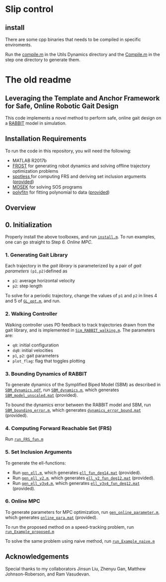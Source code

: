 # Slip control

## install 

There are some cpp binaries that needs to be compiled in specific enviroments.

Run the [compile.m](Utils\Dynamics\compile.m) in the Utils Dynamics directory and the [Compile.m](Step1.Gait_Library\gen\kinematics\Compile.m) in the step one directory to generate them.

# The old readme
## Leveraging the Template and Anchor Framework for Safe, Online Robotic Gait Design
This code implements a novel method to perform safe, online gait design on a [RABBIT](https://ieeexplore.ieee.org/stamp/stamp.jsp?arnumber=1234651) model in simulation.

## Installation Requirements
To run the code in this repository, you will need the following:
- MATLAB R2017b
- [FROST](https://ayonga.github.io/frost-dev/index.html) for generating robot dynamics and solving offline trajectory optimization problems
- [spotless ](https://github.com/spot-toolbox/spotless) for computing FRS and deriving set inclusion arguments ([provided](https://github.com/pczhao/TA_GaitDesign/tree/master/Utils/spotless))
- [MOSEK](https://www.mosek.com/) for solving SOS programs
- [polyfitn](https://www.mathworks.com/matlabcentral/fileexchange/34765-polyfitn) for fitting polynomial to data ([provided](https://github.com/pczhao/TA_GaitDesign/tree/master/Utils/PolyfitnTools))
## Overview
## 0. Initialization
Properly install the above toolboxes, and run [`install.m`](https://github.com/pczhao/TA_GaitDesign/blob/master/install.m).
To run examples, one can go straight to Step *6. Online MPC*.
### 1. Generating Gait Library
Each trajectory in the *gait library* is parameterized by a pair of *gait parameters* `(p1,p2)`defined as

- `p1`: average horizontal velocity
- `p2`: step length

To solve for a periodic trajectory, change the values of `p1` and `p2` in lines 4 and 5 of [`GL_opt.m`](https://github.com/pczhao/TA_GaitDesign/blob/master/Step1.Gait_Library/GL_opt.m), and run.
### 2. Walking Controller
Walking controller uses PD feedback to track trajectories drawn from the gait library, and is implemented in [`Sim_RABBIT_walking.m`](https://github.com/pczhao/TA_GaitDesign/blob/master/Step2.Walking_Controller/Sim_RABBIT_walking.m). The parameters are:

- `q0`: initial configuration
- `dq0`: initial velocities
- `p1`, `p2`: gait parameters
- `plot_flag`: flag that toggles plotting

### 3. Bounding Dynamics of RABBIT
To generate dynamics of the Symplified Biped Model (SBM) as described in [`SBM_dynamics.pdf`](https://github.com/pczhao/TA_GaitDesign/blob/master/SBM_dynamics.pdf), run [`SBM_dynamics.m`](https://github.com/pczhao/TA_GaitDesign/blob/master/Step3.Dynamics_Bounds/SBM_dynamics.m), which generates
[`SBM_model_unscaled.mat`](https://github.com/pczhao/TA_GaitDesign/blob/master/Step3.Dynamics_Bounds/SBM_model_unscaled.mat) (provided). 

To bound the dynamics error between the RABBIT model and SBM, run [`SBM_bounding_error.m`](https://github.com/pczhao/TA_GaitDesign/blob/master/Step3.Dynamics_Bounds/SBM_bounding_error.m), which generates [`dynamics_error_bound.mat`](https://github.com/pczhao/TA_GaitDesign/blob/master/Step3.Dynamics_Bounds/dynamics_error_bound.mat) (provided).

### 4. Computing Forward Reachable Set (FRS)
Run [`run_FRS_fun.m`](https://github.com/pczhao/TA_GaitDesign/blob/master/Step4.FRS/run_FRS_fun.m)

### 5. Set Inclusion Arguments
To generate the ell-functions:

- Run [`gen_ell.m`](https://github.com/pczhao/TA_GaitDesign/blob/master/Step5.Set_Inclusion/gen_ell.m), which generates [`ell_fun_deg14.mat`](https://github.com/pczhao/TA_GaitDesign/blob/master/Step5.Set_Inclusion/ell_fun_deg14.mat) (provided).
- Run [`gen_ell_y2.m`](https://github.com/pczhao/TA_GaitDesign/blob/master/Step5.Set_Inclusion/gen_ell_y2.m), which generates [`ell_y2_fun_deg12.mat`](https://github.com/pczhao/TA_GaitDesign/blob/master/Step5.Set_Inclusion/ell_y2_fun_deg12.mat) (provided).
- Run [`gen_ell_y3y4.m`](https://github.com/pczhao/TA_GaitDesign/blob/master/Step5.Set_Inclusion/gen_ell_y3y4.m), which generates [`ell_y3y4_fun_deg12.mat`](https://github.com/pczhao/TA_GaitDesign/blob/master/Step5.Set_Inclusion/ell_y3y4_fun_deg12.mat) (provided).

### 6. Online MPC
To generate parameters for MPC optimization, run [`gen_online_parameter.m`](https://github.com/pczhao/TA_GaitDesign/blob/master/Step6.MPC/gen_online_parameter.m), which generates [`online_para.mat`](https://github.com/pczhao/TA_GaitDesign/blob/master/Step6.MPC/online_para.mat) (provided).

To run the proposed method on a speed-tracking problem, run [`run_Example_proposed.m`](https://github.com/pczhao/TA_GaitDesign/blob/master/Step6.MPC/run_Example_proposed.m)

To solve the same problem using naive method, run [`run_Example_naive.m`](https://github.com/pczhao/TA_GaitDesign/blob/master/Step6.MPC/run_Example_naive.m)

## Acknowledgements
Special thanks to my collaborators Jinsun Liu, Zhenyu Gan, Matthew Johnson-Roberson, and Ram Vasudevan.
